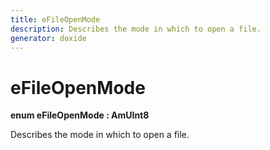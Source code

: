 ```yaml
---
title: eFileOpenMode
description: Describes the mode in which to open a file.
generator: doxide
---
```



# eFileOpenMode

**enum eFileOpenMode : AmUInt8**


Describes the mode in which to open a file.


    


